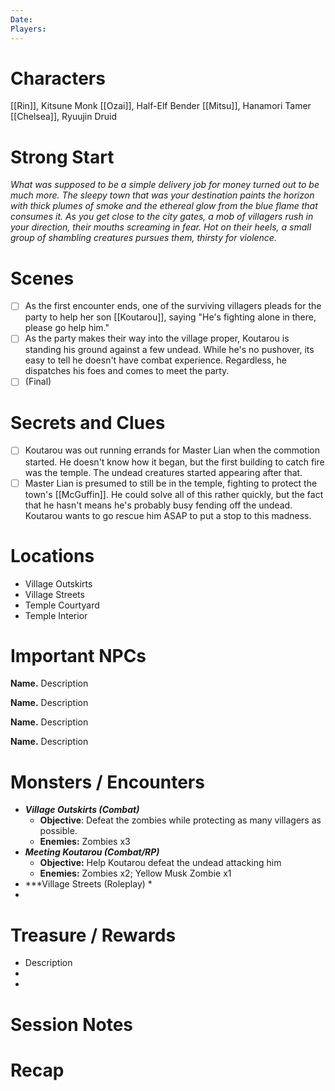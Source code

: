 ```yaml
---
Date: 
Players:
---
```


# Characters  
  
[[Rin]], Kitsune Monk
[[Ozai]], Half-Elf Bender
[[Mitsu]], Hanamori Tamer
[[Chelsea]], Ryuujin Druid
# Strong Start  
  
*What was supposed to be a simple delivery job for money turned out to be much more. The sleepy town that was your destination paints the horizon with thick plumes of smoke and the ethereal glow from the blue flame that consumes it. As you get close to the city gates, a mob of villagers rush in your direction, their mouths screaming in fear. Hot on their heels, a small group of shambling creatures pursues them, thirsty for violence.* 
  
# Scenes  
  
- [ ] As the first encounter ends, one of the surviving villagers pleads for the party to help her son [[Koutarou]], saying "He's fighting alone in there, please go help him."
- [ ] As the party makes their way into the village proper, Koutarou is standing his ground against a few undead. While he's no pushover, its easy to tell he doesn't have combat experience. Regardless, he dispatches his foes and comes to meet the party.
- [ ] (Final)
  
# Secrets and Clues  
  
- [ ] Koutarou was out running errands for Master Lian when the commotion started. He doesn't know how it began, but the first building to catch fire was the temple. The undead creatures started appearing after that.
- [ ] Master Lian is presumed to still be in the temple, fighting to protect the town's [[McGuffin]]. He could solve all of this rather quickly, but the fact that he hasn't means he's probably busy fending off the undead. Koutarou wants to go rescue him ASAP to put a stop to this madness.
  
# Locations  
  
- Village Outskirts
- Village Streets
- Temple Courtyard
- Temple Interior
  
# Important NPCs  
  
**Name.** Description  
  
**Name.** Description  
  
**Name.** Description  
  
**Name.** Description  
  
# Monsters / Encounters  
  
* ***Village Outskirts (Combat)***
	* **Objective**: Defeat the zombies while protecting as many villagers as possible.
	* **Enemies:** Zombies x3
*  ***Meeting Koutarou (Combat/RP)***
	* **Objective:** Help Koutarou defeat the undead attacking him
	* **Enemies:** Zombies x2; Yellow Musk Zombie x1
*  ***Village Streets (Roleplay)
	* 
*  
# Treasure / Rewards  
  
* Description  
*  
*  

# Session Notes



# Recap
